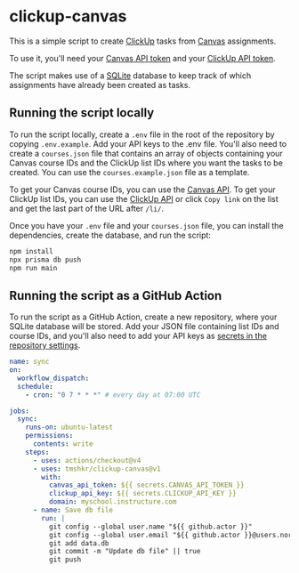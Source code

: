 # clickup-canvas

This is a simple script to create [ClickUp](https://clickup.com) tasks from [Canvas](https://www.instructure.com/canvas) assignments.

To use it, you'll need your [Canvas API token](https://canvas.instructure.com/doc/api/file.oauth.html#manual-token-generation) and your [ClickUp API token](https://clickup.com/api/developer-portal/authentication/#personal-token).

The script makes use of a [SQLite](https://www.sqlite.org/) database to keep track of which assignments have already been created as tasks.

## Running the script locally

To run the script locally, create a `.env` file in the root of the repository by copying `.env.example`. Add your API keys to the .env file. You'll also need to create a `courses.json` file that contains an array of objects containing your Canvas course IDs and the ClickUp list IDs where you want the tasks to be created. You can use the `courses.example.json` file as a template.

To get your Canvas course IDs, you can use the [Canvas API](https://canvas.instructure.com/doc/api/courses.html#method.courses.index). To get your ClickUp list IDs, you can use the [ClickUp API](https://clickup.com/api/clickupreference/operation/GetLists/) or click `Copy link` on the list and get the last part of the URL after `/li/`.

Once you have your `.env` file and your `courses.json` file, you can install the dependencies, create the database, and run the script:

```bash
npm install
npx prisma db push
npm run main
```

## Running the script as a GitHub Action

To run the script as a GitHub Action, create a new repository, where your SQLite database will be stored. Add your JSON file containing list IDs and course IDs, and you'll also need to add your API keys as [secrets in the repository settings](https://docs.github.com/en/actions/security-for-github-actions/security-guides/using-secrets-in-github-actions?tool=webui#creating-secrets-for-a-repository).

```yaml
name: sync
on:
  workflow_dispatch:
  schedule:
    - cron: "0 7 * * *" # every day at 07:00 UTC

jobs:
  sync:
    runs-on: ubuntu-latest
    permissions:
      contents: write
    steps:
      - uses: actions/checkout@v4
      - uses: tmshkr/clickup-canvas@v1
        with:
          canvas_api_token: ${{ secrets.CANVAS_API_TOKEN }}
          clickup_api_key: ${{ secrets.CLICKUP_API_KEY }}
          domain: myschool.instructure.com
      - name: Save db file
        run: |
          git config --global user.name "${{ github.actor }}"
          git config --global user.email "${{ github.actor }}@users.noreply.github.com"
          git add data.db
          git commit -m "Update db file" || true
          git push
```
